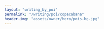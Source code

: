 ```yaml
---
layout: "writing_by_poi"
permalink: "/writing/poi/copacabana"
header-img: "assets/owner/hero/pois-bg.jpg"
---
```

